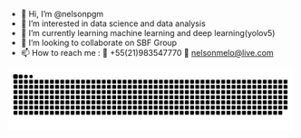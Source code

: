 - 👋 Hi, I’m @nelsonpgm
- 👀 I’m interested in data science and data analysis
- 🌱 I’m currently learning machine learning and deep learning(yolov5)
- 💞️ I’m looking to collaborate on SBF Group
- 📫 How to reach me : :iphone: +55(21)983547770 :e-mail: nelsonmelo@live.com 

<!---
nelsonpgm/nelsonpgm is a ✨ special ✨ repository because its `README.md` (this file) appears on your GitHub profile.
You can click the Preview link to take a look at your changes.
--->
![](https://github.com/Platane/snk/raw/output/github-contribution-grid-snake.svg)
